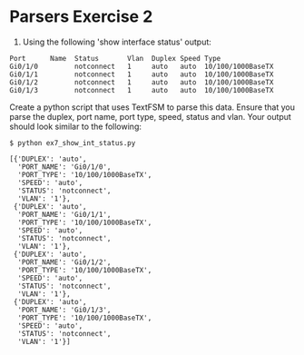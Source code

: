 # Parsers Exercise 2

1. Using the following 'show interface status' output:

```
Port      Name  Status       Vlan  Duplex Speed Type
Gi0/1/0         notconnect   1     auto   auto  10/100/1000BaseTX
Gi0/1/1         notconnect   1     auto   auto  10/100/1000BaseTX
Gi0/1/2         notconnect   1     auto   auto  10/100/1000BaseTX
Gi0/1/3         notconnect   1     auto   auto  10/100/1000BaseTX
```

Create a python script that uses TextFSM to parse this data. Ensure that you parse the duplex, port name, port type, speed, status and vlan. Your output should look similar to the following:

```
$ python ex7_show_int_status.py

[{'DUPLEX': 'auto',
  'PORT_NAME': 'Gi0/1/0',
  'PORT_TYPE': '10/100/1000BaseTX',
  'SPEED': 'auto',
  'STATUS': 'notconnect',
  'VLAN': '1'},
 {'DUPLEX': 'auto',
  'PORT_NAME': 'Gi0/1/1',
  'PORT_TYPE': '10/100/1000BaseTX',
  'SPEED': 'auto',
  'STATUS': 'notconnect',
  'VLAN': '1'},
 {'DUPLEX': 'auto',
  'PORT_NAME': 'Gi0/1/2',
  'PORT_TYPE': '10/100/1000BaseTX',
  'SPEED': 'auto',
  'STATUS': 'notconnect',
  'VLAN': '1'},
 {'DUPLEX': 'auto',
  'PORT_NAME': 'Gi0/1/3',
  'PORT_TYPE': '10/100/1000BaseTX',
  'SPEED': 'auto',
  'STATUS': 'notconnect',
  'VLAN': '1'}]
```
